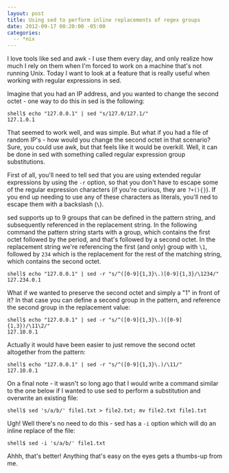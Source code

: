 ```yaml
---
layout: post
title: Using sed to perform inline replacements of regex groups
date: 2012-09-17 00:20:00 -05:00
categories:
  -- *nix
---
```


I love tools like sed and awk - I use them every day, and only realize how much I rely on them
when I'm forced to work on a machine that's not running Unix.  Today I want to look at a feature
that is really useful when working with regular expressions in sed.

Imagine that you had an IP address, and you wanted to change the second octet - one way to do this
in sed is the following:

    shell$ echo "127.0.0.1" | sed "s/127.0/127.1/"
    127.1.0.1

That seemed to work well, and was simple. But what if you had a file of random IP's - how
would you change the second octet
in that scenario? Sure, you could use awk, but that feels like it would be overkill.
Well, it can be done in sed with something called regular expression group substitutions.

First of all, you'll need to tell sed that you are using extended regular expressions
by using the `-r` option, so that you don't have to escape some of the regular expression characters
(if you're curious, they are `?+(){}`).
If you end up needing to use any of these characters as literals, you'll ned to escape them with a
backslash (`\`).

sed supports up to 9 groups that can be defined in the pattern string, and subsequently referenced in
the replacement string.  In the following command the pattern string starts with a group,
which contains the first octet followed by the period, and that's followed by a second octet.
In the replacement string we're referencing the first (and only)
group with `\1`, followed by `234` which is the replacement for the rest of the matching string,
which contains the second octet.

    shell$ echo "127.0.0.1" | sed -r "s/^([0-9]{1,3}\.)[0-9]{1,3}/\1234/"
    127.234.0.1

What if we wanted to preserve the second octet and simply a "1" in front of it? In that case you can
 define a second group in the pattern, and reference the second group in the replacement value:

    shell$ echo "127.0.0.1" | sed -r "s/^([0-9]{1,3}\.)([0-9]{1,3})/\11\2/"
    127.10.0.1

Actually it would have been easier to just remove the second octet altogether from the pattern:

    shell$ echo "127.0.0.1" | sed -r "s/^([0-9]{1,3}\.)/\11/"
    127.10.0.1

On a final note - it wasn't so long ago that I would write a command similar to the one below
if I wanted to use sed to perform a substitution and overwrite an existing file:

    shell$ sed 's/a/b/' file1.txt > file2.txt; mv file2.txt file1.txt

Ugh! Well there's no need to do this - sed has a `-i` option which will do an inline replace of
the file:

    shell$ sed -i 's/a/b/' file1.txt

Ahhh, that's better!  Anything that's easy on the eyes gets a thumbs-up from me.
